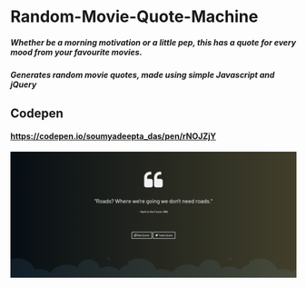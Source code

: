 # Random-Movie-Quote-Machine
##### Whether be a morning motivation or a little pep, this has a quote for every mood from your favourite movies.

##### Generates random movie quotes, made using simple Javascript and jQuery

## Codepen
#### https://codepen.io/soumyadeepta_das/pen/rNOJZjY








![App](https://github.com/soumyadeeptadas/Random-Movie-Quote-Machine/blob/master/Screenshot%20(337).png)
